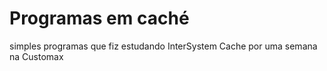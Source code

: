 # Programas em caché
simples programas que fiz estudando InterSystem Cache por uma semana na Customax
